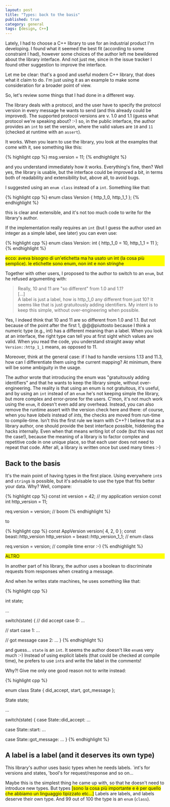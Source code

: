 ```yaml
---
layout: post
title: "Types: back to the basis"
published: true
category: general
tags: [design, C++]
---
```


Lately, I had to choose a C++ library to use for an industrial product I'm developing.
I found what it seemed the best fit (according to some constraint I had), 
however some choices of the author left me bewildered about the library interface.
And not just me, since in the issue tracker I found other suggestion to improve the interface.

Let me be clear: that's a good and useful modern C++ library, that does what it claim to do.
I'm just using it as an example to make some consideration for a broader point of view.

So, let's review some things that I had done in a different way.

The library deals with a protocol, and the user have to specify the protocol version in every message
he wants to send (and this already could be improved).
The supported protocol versions are v. 1.0 and 1.1 (guess what protocol we're speaking about? :-)
so, in the public interface, the author provides an `int` to set the version,
where the valid values are `10` and `11` (checked at runtime with an `assert`).

It works. When you learn to use the library, you look at the examples that come with it,
see something like this:

{% highlight cpp %}
msg.version = 11;
{% endhighlight %}

and you understand immediately how it works.
Everything's fine, then? Well yes, the library is usable, but the interface could be improved a bit, 
in terms both of readability and extensibility but, above all, to avoid bugs.

I suggested using an `enum class` instead of a `int`. Something like that:

{% highlight cpp %}
enum class Version { http_1_0, http_1_1 };
{% endhighlight %}

this is clear and extensible, and it's not too much code to write for the library's author.

If the implementation really requires an `int` (but I guess the author used an integer as a simple label, see later)
you can even use:

{% highlight cpp %}
enum class Version: int { http_1_0 = 10, http_1_1 = 11 };
{% endhighlight %}

<p style="background-color:yellow;">ecco: aveva bisogno di un'etichetta ma ha usato un int (la cosa più semplice). le etichette sono enum, non int e non stringhe</p>

Together with other users, I proposed to the author to switch to an `enum`, but he refused argumenting with:

> Really, 10 and 11 are "so different" from 1.0 and 1.1?<br>
> [...]<br>
>  A label is just a label, how is http_1_0 any different from just 10? It seems like that is just gratuitously 
> adding identifiers. My intent is to keep this simple, without over-engineering when possible.

Yes, I indeed think that 10 and 11 are so different from 1.0 and 1.1.
But not because of the point after the first 1, @@@piuttosto because I think a numeric type (e.g., int) has a different meaning than a label.
When you look at an interface, the right type can tell you at first sight which values are valid.
When you read the code, you understand straight away what `Version::http_1_1` means, as opposed to 11.

Moreover, think at the general case: if I had to handle versions 1.13 and 11.3, 
how can I differentiate them using the current mapping?
At minimum, there will be some ambiguity in the usage.

The author wrote that introducing the enum was "gratuitously adding identifiers" and that he wants to keep the library simple,
without over-engineering. The reality is that using an enum is not gratuitous, it's useful, and by using
an `int` instead of an `enum` he's not keeping simple the library, but more complex and error-prone for the users.
C'mon, it's not much work using the `enum`, it doesn't even add any overhead. Instead, you can also remove the
runtime assert with the version check here and there: of course, when you have *labels* instead of *int*s,
the checks are moved from run-time to compile-time. Isn't this the first rule we learn with C++?
I believe that as a library author, one should provide the best interface possible, hiddening the hacks internally.
Even when that means writing lot of code (but this was not the case!), because the meaning of a library
is to factor complex and repetitive code in one unique place, so that each user does not need to repeat that code.
After all, a library is written once but used many times :-)

## Back to the basis

It's the main point of having types in the first place.
Using everywhere `int`s and `string`s is possible, but it's advisable to use the type that fits better your data.
Why?
Well, compare:

{% highlight cpp %}
const int version = 42; // my application version
const int http_version = 11;

req.version = version; // boom
{% endhighlight %}

to

{% highlight cpp %}
const AppVersion version{ 4, 2, 0 };
const beast::http_version http_version = beast::http_version_1_1; // enum class

req.version = version; // compile time error :-)
{% endhighlight %}


<p style="background-color:yellow;">ALTRO</p>

In another part of his library, the author uses a boolean to discriminate requests from responses when
creating a message.

And when he writes state machines, he uses something like that:

{% highlight cpp %}

int state;

...

switch(state)
{
// did accept
case 0:
    ...

// start
case 1:
    ...

// got message
case 2:
    ...
}
{% endhighlight %}

and guess... `state` is an `int`. It seems the author doesn't like `enum`s very much :-)
Instead of using explicit labels (that could be checked at compile time), he prefers to use `int`s
and write the label in the comments!

Why?! Give me only one good reason not to write instead:

{% highlight cpp %}

enum class State { did_accept, start, got_message };

State state;

...

switch(state)
{
case State::did_accept:
    ...

case State::start:
    ...

case State::got_message:
    ...
}
{% endhighlight %}

## A label is a label (and it deserves its own type)
This library's author uses basic types when he needs labels.
`int's for versions and states, 'bool's for request/response and so on...

Maybe this is the simplest thing he came up with, so that he doesn't need to introduce
new types. 
But types <span style="background-color:yellow;">[sono la cosa più importante e è per quello che abbiamo un linguaggio tipizzato etc...]</span>
Labels are labels, and labels deserve their own type. And 99 out of 100 the type
is an `enum` (`class`).
